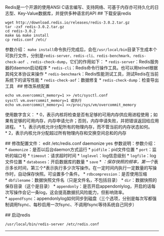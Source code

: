 Redis是一个开源的使用ANSI C语言编写、支持网络、可基于内存亦可持久化的日志型、Key-Value数据库，并提供多种语言的API
## 下载安装redis
```
wget http://download.redis.io/releases/redis-3.0.2.tar.gz 
tar -zxf redis-3.0.2.tar.gz
cd redis-3.0.2
make && make install 
cp redis.conf /etc/
```
参数介绍：
`make install`命令执行完成后，会在`/usr/local/bin`目录下生成本个可执行文件，分别是`redis-server、redis-cli、redis-benchmark、redis-check-aof 、redis-check-dump`，它们的作用如下：
* `redis-server`：Redis服务器的daemon启动程序
* `redis-cli`：Redis命令行操作工具。也可以用telnet根据其纯文本协议来操作
* `redis-benchmark`：Redis性能测试工具，测试Redis在当前系统下的读写性能
* `redis-check-aof`：数据修复
* `redis-check-dump`：检查导出工具
 
## 修改系统配置
```
echo vm.overcommit_memory=1 >> /etc/sysctl.conf
sysctl vm.overcommit_memory=1 或执行echo vm.overcommit_memory=1 >>/proc/sys/vm/overcommit_memory
```

使用数字含义：
* 0，表示内核将检查是否有足够的可用内存供应用进程使用；如果有足够的可用内存，内存申请允许；否则，内存申请失败，并把错误返回给应用进程。
* 1，表示内核允许分配所有的物理内存，而不管当前的内存状态如何。
* 2，表示内核允许分配超过所有物理内存和交换空间总和的内存

## 修改配置文件：
edit /etc/redis.conf
daemonize yes
参数说明：参数介绍：
* `daemonize`：是否以后台daemon方式运行
* `pidfile`：pid文件位置
* `port`：监听的端口号
* `timeout`：请求超时时间
* `loglevel`：log信息级别
* `logfile`：log文件位置
* `databases`：开启数据库的数量
* `save` * *：保存快照的频率，第一个*表示多长时间，第三个*表示执行多少次写操作。在一定时间内执行一定数量的写操作时，自动保存快照。可设置多个条件。
* `rdbcompression`：是否使用压缩
* `dbfilename`：数据快照文件名（只是文件名，不包括目录）
* `dir`：数据快照的保存目录（这个是目录）
* `appendonly`：是否开启appendonlylog，开启的话每次写操作会记一条log，这会提高数据抗风险能力，但影响效率。
* `appendfsync`：appendonlylog如何同步到磁盘（三个选项，分别是每次写都强制调用fsync、每秒启用一次fsync、不调用fsync等待系统自己同步）

## 启动redis
```
/usr/local/bin/redis-server /etc/redis.conf
```

---